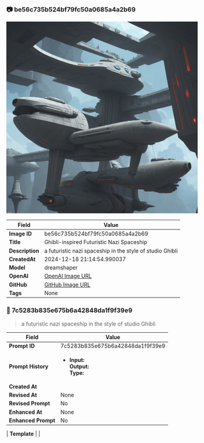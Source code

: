 

### 📷 be56c735b524bf79fc50a0685a4a2b69 


![data.id](./be56c735b524bf79fc50a0685a4a2b69.jpg)


| Field          | Value                                                                                                                     |
|----------------|---------------------------------------------------------------------------------------------------------------------------|
| **Image ID**             | be56c735b524bf79fc50a0685a4a2b69                                                                                                             |
| **Title**           | Ghibli-inspired Futuristic Nazi Spaceship                                                                                                       |
| **Description**           | a futuristic nazi spaceship in the style of studio Ghibli                                                                                                       |
| **CreatedAt**        | 2024-12-18 21:14:54.990037                                                                                                        |
| **Model**        | dreamshaper                                                                                                        |
| **OpenAI**         | [OpenAI Image URL](http://192.168.1.85:8081/generated-images/b643450514222.png)                                                                                |
| **GitHub**         | [GitHub Image URL](https://raw.githubusercontent.com/Caneta-Silva/weeb/refs/heads/main/images/be56c735b524bf79fc50a0685a4a2b69/be56c735b524bf79fc50a0685a4a2b69.jpg)                                                                                |
| **Tags**       | None                                                                                                                   |

### 📜 7c5283b835e675b6a42848da1f9f39e9

> a futuristic nazi spaceship in the style of studio Ghibli

| Field          | Value                                                                                                                                                                      |
|----------------|----------------------------------------------------------------------------------------------------------------------------------------------------------------------------|
| **Prompt ID**  | 7c5283b835e675b6a42848da1f9f39e9                                                                                                                                                            |
| **Prompt History** | <ul><li>**Input:**  <br> **Output:**  <br> **Type:** </li></ul> |
| **Created At** |                                                                                                                                                    |
| **Revised At** | None                                                                                                                                                   |
| **Revised Prompt** | No                                                                                                                                                                      |
| **Enhanced At** | None                                                                                                                                                  |
| **Enhanced Prompt** | No                                                                                                                                                                    |

| **Template**   |                                                                                                                                            |


